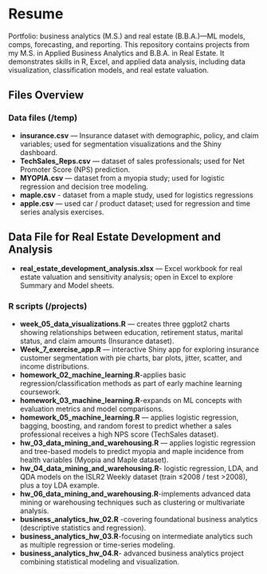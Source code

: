 # Resume
Portfolio: business analytics (M.S.) and real estate (B.B.A.)—ML models, comps, forecasting, and reporting.
This repository contains projects from my M.S. in Applied Business Analytics and B.B.A. in Real Estate. It demonstrates skills in R, Excel, and applied data analysis, including data visualization, classification models, and real estate valuation.


## Files Overview

### Data files (/temp)
- **insurance.csv** — Insurance dataset with demographic, policy, and claim variables; used for segmentation visualizations and the Shiny dashboard.  
- **TechSales_Reps.csv** — dataset of sales professionals; used for Net Promoter Score (NPS) prediction.  
- **MYOPIA.csv** — dataset from a myopia study; used for logistic regression and decision tree modeling.
- **maple.csv** - dataset from a maple study, used for logistics regressions
- **apple.csv** — used car / product dataset; used for regression and time series analysis exercises.

## Data File for Real Estate Development and Analysis
- **real_estate_development_analysis.xlsx** — Excel workbook for real estate valuation and sensitivity analysis; open in Excel to explore Summary and Model sheets.  

### R scripts (/projects)
- **week_05_data_visualizations.R** — creates three ggplot2 charts showing relationships between education, retirement status, marital status, and claim amounts (Insurance dataset).  
- **Week_7_exercise_app.R** — interactive Shiny app for exploring insurance customer segmentation with pie charts, bar plots, jitter, scatter, and income distributions.
- **homework_02_machine_learning.R**-applies basic regression/classification methods as part of early machine learning coursework.  
- **homework_03_machine_learning.R**-expands on ML concepts with evaluation metrics and model comparisons.  
- **homework_05_machine_learning.R** — applies logistic regression, bagging, boosting, and random forest to predict whether a sales professional receives a high NPS score (TechSales dataset).  
- **hw_03_data_mining_and_warehousing.R** — applies logistic regression and tree-based models to predict myopia and maple incidence from health variables (Myopia and Maple dataset).
- **hw_04_data_mining_and_warehousing.R**- logistic regression, LDA, and QDA models on the ISLR2 Weekly dataset (train ≤2008 / test >2008), plus a toy LDA example.
- **hw_06_data_mining_and_warehousing.R**-implements advanced data mining or warehousing techniques such as clustering or multivariate analysis. 
- **business_analytics_hw_02.R** -covering foundational business analytics (descriptive statistics and regression). 
- **business_analytics_hw_03.R**-focusing on intermediate analytics such as multiple regression or time-series modeling.  
- **business_analytics_hw_04.R**- advanced business analytics project combining statistical modeling and visualization.  
  
